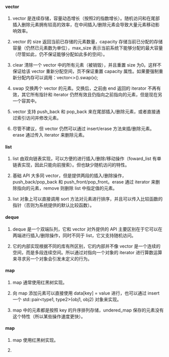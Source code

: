 #### vector

1. vector 是连续存储，容量动态增长（按照2的指数增长）。随机访问和在尾部插入删除元素拥有较高的效率，在中间插入/删除元素会导致大量元素移动影响效率。

2. vector 的 size 返回当前已存储的元素数量，capacity 存储当前已分配的存储容量（仍然已元素数为单位），max_size 表示当前系统下能够分配的最大容量（尽管如此，仍不保证能够分配如此多的空间）。

3. clear 清除一个 vector 中的所有元素（被销毁），并且重置 size 为0。这样不保证给该 vector 重新分配空间，页不保证重置 capacity 属性。如果要强制重新分配内存可以调用：vector<>().swap(x);

4. swap 交换两个 vector 的元素。交换后，之前由 end 返回的 iterator 不再有效，其它所有指针和 iterator 仍然有效且仍指向之前指向的元素，但是现在另一个容其中。

5. vector 支持 push_back 和 pop_back 来在尾部插入/删除元素，或者直接通过索引访问并修改元素。

6. 尽管不建议，但 vector 仍然可以通过 insert/erase 方法来插/删除元素。erase 通过传入 iterator 来删除元素。

#### list

1. list 由双向链表实现，可以方便的进行插入/删除/移动操作（foward_list 有单链表实现，因此只能向前搜索）。但也缺少随机访问的特性。

2. 基础 API 大多同 vector，但是提供两段的插入/删除操作，push_back/pop_back 和 push_front/pop_front。erase 通过 iterator 来删除指向的元素，remove 则删除 list 中指定值的元素。

3. list 对象上可以直接调用 sort 方法对元素进行排序，并且可以传入比较函数的指针（否则为系统提供的默认比较函数）。

#### deque

1. deque 是一个双端队列，它和 vector 对外提供的 API 主要区别在于它可以在两端进行插入/删除操作，同时不同于 list，它又支持随机访问。

2. 它的内部实现根据不同的库有所区别，它的内部并不像 vector 是一个连续的空间，而是多段连续空间。所以通过对指向一个对象的 iterator 进行算数运算来寻求另一个对象会引发未定义的行为。

#### map

1. map 通常使用红黑树实现。

2. 向 map 添加元素可以直接使用 data[key] = value 进行，也可以通过 insert 一个 std::pair<type1, type2>(obj1, obj2) 对象来实现。

3. map 中的元素都是按照 key 的升序排列存储，undered_map 保存的元素没有这个特性（所以某些操作速度更快）。

#### map

1. map 使用红黑树实现。

2. 
